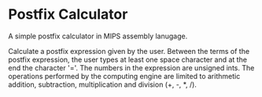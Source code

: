 # Postfix Calculator
A simple postfix calculator in MIPS assembly lanugage.

Calculate a postfix expression given by the user.
Between the terms of the postfix expression, the user types
at least one space character and at the end the character '='.
The numbers in the expression are unsigned ints.
The operations performed by the computing engine are limited to arithmetic addition,
subtraction, multiplication and division (+, -, *, /).

